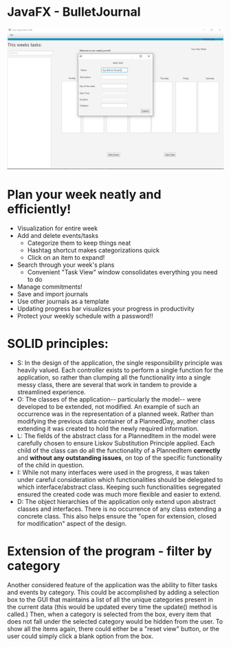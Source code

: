 # JavaFX - BulletJournal

![img_1.png](img_1.png)
# Plan your week neatly and efficiently!
- Visualization for entire week
- Add and delete events/tasks
  - Categorize them to keep things neat
  - Hashtag shortcut makes categorizations quick
  - Click on an item to expand!
- Search through your week's plans
  - Convenient "Task View" window consolidates everything you need to do
- Manage commitments!
- Save and import journals
- Use other journals as a template
- Updating progress bar visualizes your progress in productivity
- Protect your weekly schedule with a password!!

# SOLID principles:
- S: In the design of the application, the single responsibility principle was heavily valued. 
Each controller exists to perform a single function for the application, so rather than clumping
all the functionality into a single messy class, there are several that work in tandem to provide
a streamlined experience.
- O: The classes of the application-- particularly the model-- were developed to be extended, not 
modified. An example of such an occurrence was in the representation of a planned week. Rather than
modifying the previous data container of a PlannedDay, another class extending it was created to
hold the newly required information.
- L: The fields of the abstract class for a PlannedItem in the model were carefully chosen to ensure
Liskov Substitution Principle applied. Each child of the class can do all the functionality of 
a PlannedItem **correctly** and **without any outstanding issues**, on top of the specific functionality
of the child in question.
- I: While not many interfaces were used in the progress, it was taken under careful consideration which
functionalities should be delegated to which interface/abstract class. Keeping such functionalities segregated
ensured the created code was much more flexible and easier to extend.
- D: The object hierarchies of the application only extend upon abstract classes and interfaces. There is no
occurrence of any class extending a concrete class. This also helps ensure the "open for extension,
closed for modification" aspect of the design.

# Extension of the program - filter by category
Another considered feature of the application was the ability to filter tasks and events by category.
This could be accomplished by adding a selection box to the GUI that maintains a list of all the unique
categories present in the current data (this would be updated every time the update() method is called.)
Then, when a category is selected from the box, every item that does not fall under the selected category
would be hidden from the user. To show all the items again, there could either be a "reset view" button,
or the user could simply click a blank option from the box.
